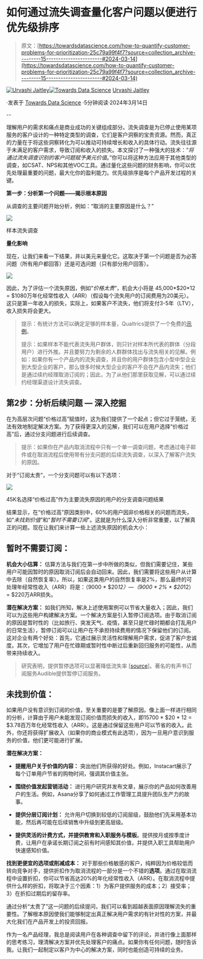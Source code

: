 # 如何通过流失调查量化客户问题以便进行优先级排序

> 原文：[https://towardsdatascience.com/how-to-quantify-customer-problems-for-prioritization-25c79a99f4f7?source=collection_archive---------15-----------------------#2024-03-14](https://towardsdatascience.com/how-to-quantify-customer-problems-for-prioritization-25c79a99f4f7?source=collection_archive---------15-----------------------#2024-03-14)

[](https://medium.com/@urvashilluniya?source=post_page---byline--25c79a99f4f7--------------------------------)[![Urvashi Jaitley](../Images/e23633776f6626b54198c98dbfb9abf2.png)](https://medium.com/@urvashilluniya?source=post_page---byline--25c79a99f4f7--------------------------------)[](https://towardsdatascience.com/?source=post_page---byline--25c79a99f4f7--------------------------------)[![Towards Data Science](../Images/a6ff2676ffcc0c7aad8aaf1d79379785.png)](https://towardsdatascience.com/?source=post_page---byline--25c79a99f4f7--------------------------------) [Urvashi Jaitley](https://medium.com/@urvashulluniya?source=post_page---byline--25c79a99f4f7--------------------------------)

·发表于 [Towards Data Science](https://towardsdatascience.com/?source=post_page---byline--25c79a99f4f7--------------------------------) ·5分钟阅读·2024年3月14日

--

理解用户的需求和痛点是商业成功的关键组成部分。流失调查是为已停止使用某项服务的客户设计的一种特定类型的调查，它们是客户洞察的宝贵资源。然而，真正的力量在于将这些洞察转化为可以推动可持续增长和收入的具体行动。流失往往源于未满足的客户需求，导致订阅和收入的损失。本文探讨了一种强大的技术：“*将通过流失调查识别的客户问题赋予美元价值*。”你可以将这种方法应用于其他类型的调查，如CSAT、NPS和其他VOC工具。通过量化这些问题的财务影响，你可以优先处理最重要的问题，最大化你的盈利能力。优先级排序是每个产品开发过程的关键。

**第一步：分析第一个问题——揭示根本原因**

从调查的主要问题开始分析，例如：“取消的主要原因是什么？”

![](../Images/d65c3fbf0fc5a8ac3484359ea14ff1be.png)

样本流失调查

**量化影响**

现在，让我们来看一下结果，并以美元来量化它。这取决于第一个问题是否为必答问题（所有用户都回答）还是可选问题（只有部分用户回答）。

![](../Images/81a9b2a3d1346d0e0c12da8a5be3dc9a.png)

因此，为了评估一个流失原因，例如“*价格太贵*”，机会大小将是 45,000*$20*12 = $1080万年化经常性收入（ARR）（假设每个流失用户的订阅费用为20美元）。这只是第一年收入的损失，实际上，如果客户不流失，他们将支付3-5年（LTV），收入损失将会更大。

> 提示：有统计方法可以确定足够的样本量，Qualtrics提供了一个免费的[示例](https://www.qualtrics.com/blog/calculating-sample-size/)。
> 
> 提示：如果样本不能代表流失用户群体，则只针对样本所代表的群体（分段用户）进行外推。并且要努力为剩余的人群群体找出与流失相关的见解。例如：如果你有一个产品内的流失调查，并且你的用户群体包含小型中型企业到大型企业的客户，那么很多时候大型企业的客户不会在产品内流失；他们是通过续约经理取消订阅的；因此，为了从他们那里获取见解，可以通过续约经理渠道设计流失调查。

## 第2步：分析后续问题 — 深入挖掘

在为高层次问题“价格过高”赋值时，这为我们提供了一个起点；但它过于笼统，无法有效地制定解决方案。为了获得更深入的见解，我们可以在用户选择“价格过高”后，通过分支问题进行后续调查。

> 提示：如果你在产品内取消流程中只有一个单一调查问题，考虑通过电子邮件或在取消流程后使用带有分支问题的后续流失调查，以深入了解客户流失的原因。

对于“订阅太贵”，一个分支问题可以有以下选项：

![](../Images/81e3015eeba8a48c98058cdce66b2060.png)

45K名选择“价格过高”作为主要流失原因的用户的分支调查问题结果

结果显示，在“价格过高”原因类别中，60%的用户因非价格相关的问题而流失，如“*未找到价值*”和“*暂时不需要订阅*”。这就是为什么深入分析非常重要，以了解真正的问题。现在让我们来计算一些上述流失原因的机会大小：

## **暂时不需要订阅：**

**机会大小估算：** 估算方法与我们在第一步中所做的类似，但我们需要记住，某些用户可能因暂时的原因取消订阅后会自动回来。因此，我们需要将这些用户从计算中去除（自然恢复率）。所以，如果这类用户的自然恢复率是2%，那么最终的可处理年经常性收入（ARR）将是：（9000 * $20*12）—（9000 * 2% * $20*12）= $220万ARR损失。

**潜在解决方案：** 如我们所知，解决上述使用案例可以节省大量收入；因此，我们可以为这些用户构建解决方案。一个解决方案是引入暂停订阅选项。由于取消订阅的原因是暂时性的（比如旅行、突发天气、疫情，甚至只是忙碌时期都会打乱用户的日常生活），暂停订阅可以让用户在不承担持续费用的情况下保留他们的订阅。这对企业有两个好处：首先，它通过展示灵活性和理解用户需求，促进了客户忠诚度。其次，它增加了用户在忙碌期或暂时性中断过后重新回归服务的可能性，从而带来持续收入。

> 研究表明，提供暂停选项可以显著降低流失率 [[source](https://recurly.com/product/pause-subscription/)]。著名的有声书订阅服务Audible提供暂停订阅服务。

## **未找到价值：**

如果用户没有意识到订阅的价值，至关重要的是要了解原因。像上面一样进行相同的分析，计算由于用户未能发现订阅价值而损失的收入，即15700 * $20 * 12 = $3.78百万年化经常性收入（ARR）。这是通过保留这些用户可以节省的收入。此外，你还将获得扩展收入（如果你的商业模式有此选项），因为一旦用户意识到服务的价值，他们更可能进行扩展。

**潜在解决方案：**

+   **提醒用户关于价值的内容：** 突出他们所获得的好处。例如，Instacart展示了每个订单用户节省的购物时间，强调其价值主张。

+   **围绕价值发起营销活动：** 进行用户研究并发布文章，展示你的产品如何改善用户的生活。例如，Asana分享了如何通过工作管理工具提升团队生产力的故事。

+   **提供分层订阅计划：** 允许用户切换到较低的订阅层级，鼓励他们先采用基本功能，然后再可能在后续销售中升级到更高层级。

+   **提供灵活的计费方式，并提供教育和入职服务与模板**。提供按月或按季度计费，让用户在承诺长期订阅之前有时间感知其价值，并提供入职工具帮助用户快速感知价值。

**找到更便宜的选项或削减成本：** 对于那些价格敏感的客户，纯粹因为价格较低而转向竞争对手，提供折扣作为取消流程的一部分是一个不错的**选项**。通过在取消流程中设置折扣，你可以节省高达20%的年化经常性收入（ARR）。在取消流程中提供什么样的折扣，将取决于三个因素：1）为客户提供服务的成本；2）接受率；3）在折扣过期后的留存率。

通过分析“太贵了”这一问题的后续提问，我们可以看到超越表面原因理解流失的重要性。了解根本原因使我们能够制定出真正解决用户需求的有针对性的方案，并最大化我们在产品开发上的投资回报。

作为一名产品经理，我总是阅读用户在各种调查中留下的评论，并进行像上面那样的思考练习，理清解决方案并优先处理客户的痛点。如果你有任何问题，随时告诉我。让我们一起制定以客户为中心的解决方案，同时也能创造可持续的业务。
